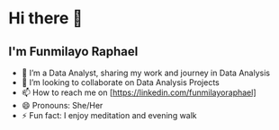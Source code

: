 # Hi there 👋

## I'm Funmilayo Raphael


- 🔭 I’m a Data Analyst, sharing my work and journey in Data Analysis
- 👯 I’m looking to collaborate on Data Analysis Projects
- 📫 How to reach me on [https://linkedin.com/funmilayoraphael]
- 😄 Pronouns: She/Her
- ⚡ Fun fact: I enjoy meditation and evening walk
  
